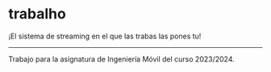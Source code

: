 # trabalho
¡El sistema de streaming en el que las trabas las pones tu!

---

Trabajo para la asignatura de Ingeniería Móvil del curso 2023/2024.
